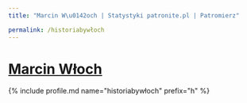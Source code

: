 ```yaml
---
title: "Marcin W\u0142och | Statystyki patronite.pl | Patromierz"

permalink: /historiabywłoch
---
```


# [Marcin Włoch](https://patronite.pl/historiabywłoch)

{% include profile.md name="historiabywłoch" prefix="h" %}
